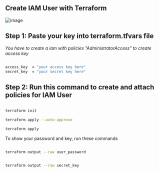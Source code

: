 ## Create IAM User with Terraform

![image](https://github.com/DatNguyen2711/AWS_IAM_User_Terraform/assets/81822483/6d4de583-4b8a-4704-9988-0f5d87f996bc)

## Step 1: Paste your key into terraform.tfvars file

_You have to create a iam with policies "AdministratorAccess" to create access key_

```bash

access_key  = "your access key here"
secret_key  = "your secret key here"

```

## Step 2: Run this command to create and attach policies for IAM User

```bash

terraform init

terraform apply --auto-approve

terraform apply

```

To show your password and key, run these commands

```bash

terraform output --raw user_password


terraform output --raw secret_key


```
